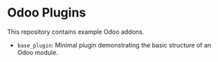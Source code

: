 # Odoo Plugins

This repository contains example Odoo addons.

- `base_plugin`: Minimal plugin demonstrating the basic structure of an Odoo module.
